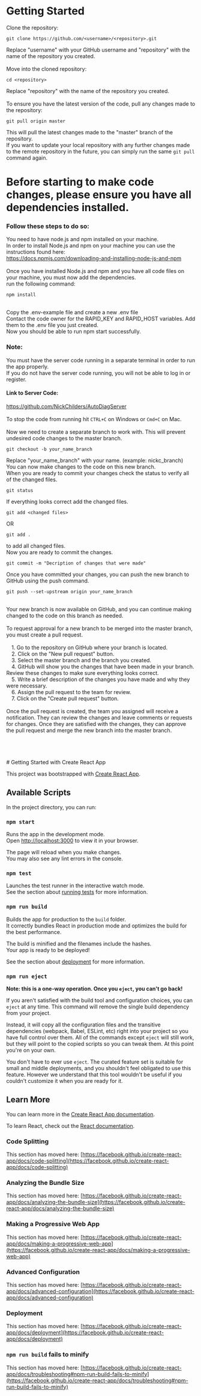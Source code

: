 # Getting Started

Clone the repository:<br>
```
git clone https://github.com/<username>/<repository>.git
```
Replace "username" with your GitHub username and "repository" with the name of the repository you created.<br>
<br>
Move into the cloned repository:<br>
```
cd <repository>
```
Replace "repository" with the name of the repository you created.
<br>
<br>
To ensure you have the latest version of the code, pull any changes made to the repository:<br>
```
git pull origin master
```
This will pull the latest changes made to the "master" branch of the repository.
<br>
If you want to update your local repository with any further changes made to the remote repository in the future, you can simply run the same `git pull` command again.
<br>

# Before starting to make code changes, please ensure you have all dependencies installed.

### Follow these steps to do so:
You need to have node.js and npm installed on your machine.
<br>
In order to install Node.js and npm on your machine you can use the instructions found here:
<br>
https://docs.npmjs.com/downloading-and-installing-node-js-and-npm
<br>
<br>
Once you have installed Node.js and npm and you have all code files on your machine, you must now add the dependencies.
<br>
run the following command:
<br>
```
npm install
```
<br>
Copy the .env-example file and create a new .env file
<br>
Contact the code owner for the RAPID_KEY and RAPID_HOST variables. Add them to the .env file you just created.
<br>
Now you should be able to run npm start successfully.
<br>

### Note:
You must have the server code running in a separate terminal in order to run the app properly.<br>
If you do not have the server code running, you will not be able to log in or register.

#### Link to Server Code:
https://github.com/NickChilders/AutoDiagServer
<br>
<br>
To stop the code from running hit `CTRL+C` on Windows or `Cmd+C` on Mac.
<br>
<br>
Now we need to create a separate branch to work with. This will prevent undesired code changes to the master branch.
<br>
```
git checkout -b your_name_branch
```
Replace "your_name_branch" with your name. (example: nickc_branch)
<br>
You can now make changes to the code on this new branch. 
<br>
When you are ready to commit your changes check the status to verify all of the changed files.
```
git status
```
If everything looks correct add the changed files.
<br>
```
git add <changed files>
```

OR
<br>
```
git add .
```
to add all changed files.
<br>
Now you are ready to commit the changes.
<br>
```
git commit -m "Decription of changes that were made"
```
Once you have committed your changes, you can push the new branch to GitHub using the push command.
```
git push --set-upstream origin your_name_branch
```
<br>
Your new branch is now available on GitHub, and you can continue making changed to the code on this branch as needed.
<br>
<br>
To request approval for a new branch to be merged into the master branch, you must create a pull request.
<br>
<br>
&emsp;1. Go to the repository on GitHub where your branch is located.
<br>
&emsp;2. Click on the "New pull request" button.
<br>
&emsp;3. Select the master branch and the branch you created.
<br>
&emsp;4. GitHub will show you the changes that have been made in your branch. Review these changes to make sure everything looks correct.
<br>
&emsp;5. Write a brief description of the changes you have made and why they were necessary.
<br>
&emsp;6. Assign the pull request to the team for review.
<br>
&emsp;7. Click on the "Create pull request" button.
<br>
<br>
Once the pull request is created, the team you assigned will receive a notification. They can review the changes and leave comments or requests for changes. Once they are satisfied with the changes, they can approve the pull request and merge the new branch into the master branch.
<br>
<br>


<br>
<br>
<br>
# Getting Started with Create React App

This project was bootstrapped with [Create React App](https://github.com/facebook/create-react-app).

## Available Scripts

In the project directory, you can run:

### `npm start`

Runs the app in the development mode.\
Open [http://localhost:3000](http://localhost:3000) to view it in your browser.

The page will reload when you make changes.\
You may also see any lint errors in the console.

### `npm test`

Launches the test runner in the interactive watch mode.\
See the section about [running tests](https://facebook.github.io/create-react-app/docs/running-tests) for more information.

### `npm run build`

Builds the app for production to the `build` folder.\
It correctly bundles React in production mode and optimizes the build for the best performance.

The build is minified and the filenames include the hashes.\
Your app is ready to be deployed!

See the section about [deployment](https://facebook.github.io/create-react-app/docs/deployment) for more information.

### `npm run eject`

**Note: this is a one-way operation. Once you `eject`, you can't go back!**

If you aren't satisfied with the build tool and configuration choices, you can `eject` at any time. This command will remove the single build dependency from your project.

Instead, it will copy all the configuration files and the transitive dependencies (webpack, Babel, ESLint, etc) right into your project so you have full control over them. All of the commands except `eject` will still work, but they will point to the copied scripts so you can tweak them. At this point you're on your own.

You don't have to ever use `eject`. The curated feature set is suitable for small and middle deployments, and you shouldn't feel obligated to use this feature. However we understand that this tool wouldn't be useful if you couldn't customize it when you are ready for it.

## Learn More

You can learn more in the [Create React App documentation](https://facebook.github.io/create-react-app/docs/getting-started).

To learn React, check out the [React documentation](https://reactjs.org/).

### Code Splitting

This section has moved here: [https://facebook.github.io/create-react-app/docs/code-splitting](https://facebook.github.io/create-react-app/docs/code-splitting)

### Analyzing the Bundle Size

This section has moved here: [https://facebook.github.io/create-react-app/docs/analyzing-the-bundle-size](https://facebook.github.io/create-react-app/docs/analyzing-the-bundle-size)

### Making a Progressive Web App

This section has moved here: [https://facebook.github.io/create-react-app/docs/making-a-progressive-web-app](https://facebook.github.io/create-react-app/docs/making-a-progressive-web-app)

### Advanced Configuration

This section has moved here: [https://facebook.github.io/create-react-app/docs/advanced-configuration](https://facebook.github.io/create-react-app/docs/advanced-configuration)

### Deployment

This section has moved here: [https://facebook.github.io/create-react-app/docs/deployment](https://facebook.github.io/create-react-app/docs/deployment)

### `npm run build` fails to minify

This section has moved here: [https://facebook.github.io/create-react-app/docs/troubleshooting#npm-run-build-fails-to-minify](https://facebook.github.io/create-react-app/docs/troubleshooting#npm-run-build-fails-to-minify)
